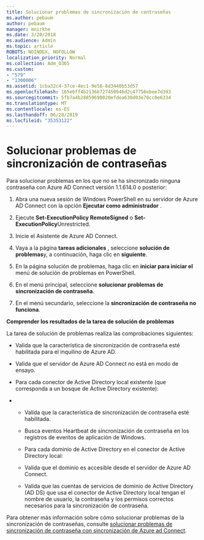 ```yaml
---
title: Solucionar problemas de sincronización de contraseñas
ms.author: pebaum
author: pebaum
manager: mnirkhe
ms.date: 3/20/2018
ms.audience: Admin
ms.topic: article
ROBOTS: NOINDEX, NOFOLLOW
localization_priority: Normal
ms.collection: Adm_O365
ms.custom:
- "579"
- "1300006"
ms.assetid: 1cba32c4-37ce-4ec1-9e58-8d3440b53d57
ms.openlocfilehash: 165e0ff4b2136b727450946d2c47756ebee7d393
ms.sourcegitcommit: 5fb7a4b28859690020efdea630d03e70cc0e6334
ms.translationtype: MT
ms.contentlocale: es-ES
ms.lasthandoff: 06/28/2019
ms.locfileid: "35353122"
---
```

# <a name="troubleshoot-password-synchronization"></a>Solucionar problemas de sincronización de contraseñas

Para solucionar problemas en los que no se ha sincronizado ninguna contraseña con Azure AD Connect versión 1.1.614.0 o posterior:
  
1. Abra una nueva sesión de Windows PowerShell en su servidor de Azure AD Connect con la opción **Ejecutar como administrador** .

2. Ejecute **Set-ExecutionPolicy RemoteSigned** o **Set-ExecutionPolicy**Unrestricted.

3. Inicie el Asistente de Azure AD Connect.

4. Vaya a la página **tareas adicionales** , seleccione **solución de problemas**y, a continuación, haga clic en **siguiente**.

5. En la página solución de problemas, haga clic en **iniciar para iniciar el** menú de solución de problemas en PowerShell.

6. En el menú principal, seleccione **solucionar problemas de sincronización de contraseña**.

7. En el menú secundario, seleccione la **sincronización de contraseña no funciona**.

**Comprender los resultados de la tarea de solución de problemas**
  
La tarea de solución de problemas realiza las comprobaciones siguientes:
  
- Valida que la característica de sincronización de contraseña esté habilitada para el inquilino de Azure AD.

- Valida que el servidor de Azure AD Connect no está en modo de ensayo.

- Para cada conector de Active Directory local existente (que corresponda a un bosque de Active Directory existente):

- 
  - Valida que la característica de sincronización de contraseña esté habilitada.

  - Busca eventos Heartbeat de sincronización de contraseña en los registros de eventos de aplicación de Windows.

  - Para cada dominio de Active Directory en el conector de Active Directory local:

  - Valida que el dominio es accesible desde el servidor de Azure AD Connect.

  - Valida que las cuentas de servicios de dominio de Active Directory (AD DS) que usa el conector de Active Directory local tengan el nombre de usuario, la contraseña y los permisos correctos necesarios para la sincronización de contraseña.

Para obtener más información sobre cómo solucionar problemas de la sincronización de contraseñas, consulte [solucionar problemas de sincronización de contraseña con sincronización de Azure ad Connect](https://docs.microsoft.com/azure/active-directory/connect/active-directory-aadconnectsync-troubleshoot-password-synchronization).
  